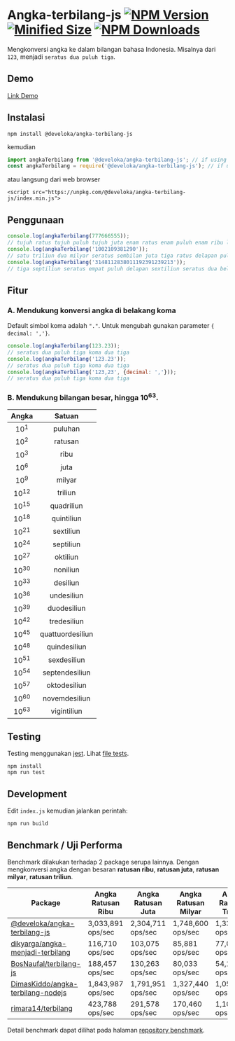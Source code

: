 # Angka-terbilang-js [![NPM Version](https://img.shields.io/npm/v/@develoka/angka-terbilang-js.svg)](https://www.npmjs.com/package/@develoka/angka-terbilang-js) [![Minified Size](https://img.shields.io/bundlephobia/min/@develoka/angka-terbilang-js.svg)](https://www.npmjs.com/package/@develoka/angka-terbilang-js) [![NPM Downloads](https://img.shields.io/npm/dt/@develoka/angka-terbilang-js)](https://www.npmjs.com/package/@develoka/angka-terbilang-js)
Mengkonversi angka ke dalam bilangan bahasa Indonesia. Misalnya dari `123`, menjadi `seratus dua puluh tiga`.

## Demo

[Link Demo](http://code.duapx.id/gist/e41efb58b4b7fae2bfdfd0a1b0219ed7?default-pans=html,js,output)

## Instalasi

```
npm install @develoka/angka-terbilang-js
```

kemudian

```js
import angkaTerbilang from '@develoka/angka-terbilang-js'; // if using import
const angkaTerbilang = require('@develoka/angka-terbilang-js'); // if using require
```

atau langsung dari web browser

```
<script src="https://unpkg.com/@develoka/angka-terbilang-js/index.min.js">
```

## Penggunaan

```js
console.log(angkaTerbilang(777666555));
// tujuh ratus tujuh puluh tujuh juta enam ratus enam puluh enam ribu lima ratus lima puluh lima
console.log(angkaTerbilang('1002109381290'));
// satu triliun dua milyar seratus sembilan juta tiga ratus delapan puluh satu ribu dua ratus sembilan puluh
console.log(angkaTerbilang('3148112838011192391239213'));
// tiga septiliun seratus empat puluh delapan sextiliun seratus dua belas quintiliun delapan ratus tiga puluh delapan quadriliun sebelas triliun seratus sembilan puluh dua milyar tiga ratus sembilan puluh satu juta dua ratus tiga puluh sembilan ribu dua ratus tiga belas
```

## Fitur

### A. Mendukung konversi angka di belakang koma 

Default simbol koma adalah `"."`. Untuk mengubah gunakan parameter `{ decimal: ','}`.

```js
console.log(angkaTerbilang(123.23));
// seratus dua puluh tiga koma dua tiga
console.log(angkaTerbilang('123.23'));
// seratus dua puluh tiga koma dua tiga
console.log(angkaTerbilang('123,23', {decimal: ','}));
// seratus dua puluh tiga koma dua tiga
```

### B. Mendukung bilangan besar, hingga 10<sup>63</sup>.

| Angka           | Satuan           |
|:---------------:|:----------------:|
| 10<sup>1</sup>  | puluhan          |
| 10<sup>2</sup>  | ratusan          |
| 10<sup>3</sup>  | ribu             |
| 10<sup>6</sup>  | juta             |
| 10<sup>9</sup>  | milyar           |
| 10<sup>12</sup> | triliun          |
| 10<sup>15</sup> | quadriliun       |
| 10<sup>18</sup> | quintiliun       |
| 10<sup>21</sup> | sextiliun        |
| 10<sup>24</sup> | septiliun        |
| 10<sup>27</sup> | oktiliun         |
| 10<sup>30</sup> | noniliun         |
| 10<sup>33</sup> | desiliun         |
| 10<sup>36</sup> | undesiliun       |
| 10<sup>39</sup> | duodesiliun      |
| 10<sup>42</sup> | tredesiliun      |
| 10<sup>45</sup> | quattuordesiliun |
| 10<sup>48</sup> | quindesiliun     |
| 10<sup>51</sup> | sexdesiliun      |
| 10<sup>54</sup> | septendesiliun   |
| 10<sup>57</sup> | oktodesiliun     |
| 10<sup>60</sup> | novemdesiliun    |
| 10<sup>63</sup> | vigintiliun      |

## Testing

Testing menggunakan [jest](https://jestjs.io/). Lihat [file tests](https://github.com/develoka/angka-terbilang-js/blob/master/test/index.test.js).

```
npm install
npm run test
```

## Development

Edit `index.js` kemudian jalankan perintah:

```
npm run build
```

## Benchmark / Uji Performa

Benchmark dilakukan terhadap 2 package serupa lainnya. Dengan mengkonversi angka dengan besaran **ratusan ribu**, **ratusan juta**, **ratusan milyar**, **ratusan triliun**.

| Package                          | Angka Ratusan Ribu      | Angka Ratusan Juta      | Angka Ratusan Milyar    | Angka Ratusan Triliun   |
|----------------------------------|-------------------|-------------------|-------------------|-------------------|
| [@develoka/angka-terbilang-js](https://github.com/develoka/angka-terbilang-js)     | 3,033,891 ops/sec | 2,304,711 ops/sec | 1,748,600 ops/sec | 1,339,721 ops/sec |
| [dikyarga/angka-menjadi-terbilang](https://github.com/dikyarga/angka-menjadi-terbilang) | 116,710 ops/sec   | 103,075 ops/sec   | 85,881 ops/sec    | 77,056 ops/sec    |
| [BosNaufal/terbilang-js](https://github.com/BosNaufal/terbilang-js)           | 188,457 ops/sec   | 130,263 ops/sec   | 80,033 ops/sec    | 54,130 ops/sec    |
| [DimasKiddo/angka-terbilang-nodejs](https://github.com/dimaskiddo/angka-terbilang-nodejs)           | 1,843,987 ops/sec   | 1,791,951 ops/sec   | 1,327,440 ops/sec    | 1,050,543 ops/sec    |
| [rimara14/terbilang](https://github.com/rimara14/terbilang)           | 423,788 ops/sec   | 291,578 ops/sec   | 170,460 ops/sec    | 1,103,812 ops/sec    |


Detail benchmark dapat dilihat pada halaman [repository benchmark](https://github.com/develoka/angka-terbilang-js-benchmark).
